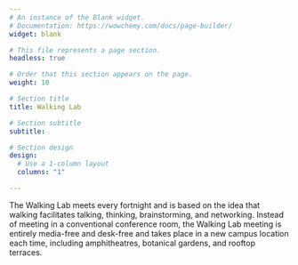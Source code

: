 ```yaml
---
# An instance of the Blank widget.
# Documentation: https://wowchemy.com/docs/page-builder/
widget: blank

# This file represents a page section.
headless: true

# Order that this section appears on the page.
weight: 10

# Section title
title: Walking Lab

# Section subtitle
subtitle:

# Section design
design:
  # Use a 1-column layout
  columns: "1"

---
```


The Walking Lab meets every fortnight and is based on the idea that walking facilitates talking, thinking, brainstorming, and networking. Instead of meeting in a conventional conference room, the Walking Lab meeting is entirely media-free and desk-free and takes place in a new campus location each time, including amphitheatres, botanical gardens, and rooftop terraces.

